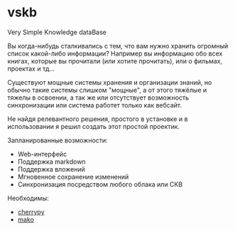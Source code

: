 # vskb
Very Simple Knowledge dataBase

Вы когда-нибудь сталкивались с тем, что вам нужно хранить огромный список какой-либо информации? Например вы  информацию обо всех книгах, которые вы прочитали (или хотите прочитать), или о фильмах, проектах и тд...

Существуют мощные системы хранения и организации знаний, но обычно такие системы слишком "мощные", а от этого тяжёлые и тяжелы в освоении, а так же или отсутствует возможность синхронизации или система работет только как вебсайт.

Не найдя релевантного решения, простого в установке и в использовании я решил создать этот простой проектик.


Запланированные возможности:
* Web-интерфейс
* Поддержка markdown
* Поддержка вложений
* Мгновенное сохранение изменений
* Синхронизация посредством любого облака или СКВ

Необходимы:
* [cherrypy](http://www.cherrypy.org/)
* [mako](http://www.makotemplates.org/)
